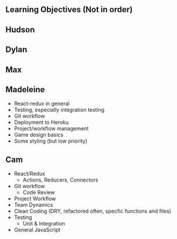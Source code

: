 Learning Objectives (Not in order)  
-------------------

## Hudson

## Dylan

## Max

## Madeleine
  * React-redux in general
  * Testing, especially integration testing
  * Git workflow
  * Deployment to Heroku
  * Project/workflow management
  * Game design basics
  * Some styling (but low priority)

## Cam
  * React/Redux
    * Actions, Reducers, Connectors
  * Git workflow
    * Code Review
  * Project Workflow
  * Team Dynamics
  * Clean Coding (DRY, refactored often, specfic functions and files)
  * Testing
    * Unit & Integration
  * General JavaScript
